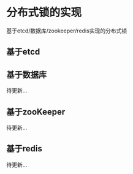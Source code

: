 # 分布式锁的实现
基于etcd/数据库/zookeeper/redis实现的分布式锁

## 基于etcd


## 基于数据库
待更新...

## 基于zooKeeper
待更新...

## 基于redis
待更新...